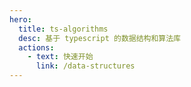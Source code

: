 ```yaml
---
hero:
  title: ts-algorithms
  desc: 基于 typescript 的数据结构和算法库
  actions:
    - text: 快速开始
      link: /data-structures
---
```


<code src="./playground.tsx"></code>
